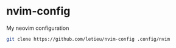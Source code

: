 # nvim-config
My neovim configuration

```bash
git clone https://github.com/letieu/nvim-config .config/nvim
```
